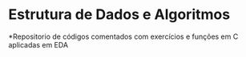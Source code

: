 # Estrutura de Dados e Algoritmos
*Repositorio de códigos comentados com exercícios e funções em C aplicadas em EDA
